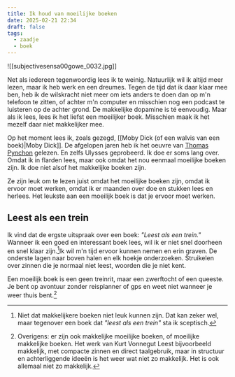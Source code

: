 ```yaml
---
title: Ik houd van moeilijke boeken
date: 2025-02-21 22:34
draft: false
tags:
  - zaadje
  - boek
---
```

![[subjectivesensa00gowe_0032.jpg]]

Net als iedereen tegenwoordig lees ik te weinig. Natuurlijk wil ik altijd meer lezen, maar ik heb werk en een dreumes. Tegen de tijd dat ik daar klaar mee ben, heb ik de wilskracht niet meer om iets anders te doen dan op m'n telefoon te zitten, of achter m'n computer en misschien nog een podcast te luisteren op de achter grond. De makkelijke dopamine is té eenvoudig. Maar als ik lees, lees ik het liefst een moeilijker boek. Misschien maak ik het mezelf daar niet makkelijker mee. 

Op het moment lees ik, zoals gezegd, [[Moby Dick (of een walvis van een boek)|Moby Dick]]. De afgelopen jaren heb ik het oeuvre van [Thomas Pynchon](https://en.m.wikipedia.org/wiki/Thomas_Pynchon) gelezen. En zelfs Ulysses geprobeerd. Ik doe er soms lang over. Omdat ik in flarden lees, maar ook omdat het nou eenmaal moeilijke boeken zijn. Ik doe niet alsof het makkelijke boeken zijn. 

Ze zijn leuk om te lezen juist omdat het moeilijke boeken zijn, omdat ik ervoor moet werken, omdat ik er maanden over doe en stukken lees en herlees. Het leukste aan een moeilijk boek is dat je ervoor moet werken. 
## Leest als een trein
Ik vind dat de ergste uitspraak over een boek: *"Leest als een trein."* Wanneer ik een goed en interessant boek lees, wil ik er niet snel doorheen en snel klaar zijn.[^1]Ik wil m'n tijd ervoor kunnen nemen en erin graven. De onderste lagen naar boven halen en elk hoekje onderzoeken. Struikelen over zinnen die je normaal niet leest, woorden die je niet kent.

Een moeilijk boek is een geen treinrit, maar een zwerftocht of een queeste. Je bent op avontuur zonder reisplanner of gps en weet niet wanneer je weer thuis bent.[^2]

[^1]: Niet dat makkelijkere boeken niet leuk kunnen zijn. Dat kan zeker wel, maar tegenover een boek dat *"leest als een trein"* sta ik sceptisch. 

[^2]: Overigens: er zijn ook makkelijke moeilijke boeken, of moeilijke makkelijke boeken. Het werk van Kurt Vonnegut Leest bijvoorbeeld makkelijk, met compacte zinnen en direct taalgebruik, maar in structuur en achterliggende ideeën is het weer wat niet zo makkelijk. Het is ook allemaal niet zo makkelijk. 


